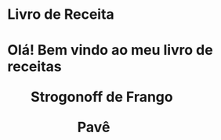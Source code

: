 <h1>Livro de Receita<h1> 

Olá! Bem vindo ao meu livro de receitas 

<ul>Strogonoff de Frango  <Ul>
<ul>Pavê<ul>
